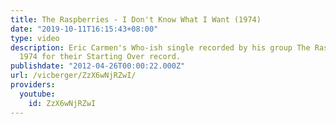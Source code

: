 ```yaml
---
title: The Raspberries - I Don't Know What I Want (1974)
date: "2019-10-11T16:15:43+08:00"
type: video
description: Eric Carmen's Who-ish single recorded by his group The Raspberries in
  1974 for their Starting Over record.
publishdate: "2012-04-26T00:00:22.000Z"
url: /vicberger/ZzX6wNjRZwI/
providers:
  youtube:
    id: ZzX6wNjRZwI
---
```

